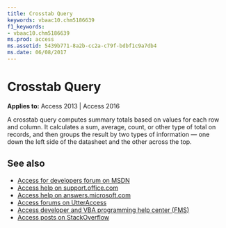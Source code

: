 ```yaml
---
title: Crosstab Query
keywords: vbaac10.chm5186639
f1_keywords:
- vbaac10.chm5186639
ms.prod: access
ms.assetid: 5439b771-8a2b-cc2a-c79f-bdbf1c9a7db4
ms.date: 06/08/2017
---
```



# Crosstab Query

  

**Applies to:** Access 2013 | Access 2016

A crosstab query computes summary totals based on values for each row and column. It calculates a sum, average, count, or other type of total on records, and then groups the result by two types of information — one down the left side of the datasheet and the other across the top. 

## See also

- [Access for developers forum on MSDN](https://social.msdn.microsoft.com/Forums/office/en-US/home?forum=accessdev)
- [Access help on support.office.com](https://support.office.com/search/results?query=Access)
- [Access help on answers.microsoft.com](https://answers.microsoft.com/en-us/msoffice/forum?page=1&;tab=question&;status=all&;auth=1)
- [Access forums on UtterAccess](http://www.utteraccess.com/forum/index.php?act=idx)
- [Access developer and VBA programming help center (FMS)](http://www.fmsinc.com/MicrosoftAccess/developer/)
- [Access posts on StackOverflow](https://stackoverflow.com/questions/tagged/ms-access)

